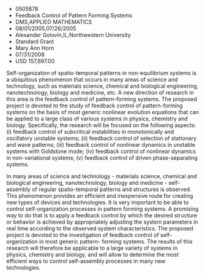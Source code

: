 
* 0505878
* Feedback Control of Pattern Forming Systems
* DMS,APPLIED MATHEMATICS
* 08/01/2005,07/26/2005
* Alexander Golovin,IL,Northwestern University
* Standard Grant
* Mary Ann Horn
* 07/31/2008
* USD 157,897.00

Self-organization of spatio-temporal patterns in non-equilibrium systems is a
ubiquitous phenomenon that occurs in many areas of science and technology, such
as materials science, chemical and biological engineering, nanotechnology,
biology and medicine, etc. A new direction of research in this area is the
feedback control of pattern-forming systems. The proposed project is devoted to
the study of feedback control of pattern-forming systems on the basis of most
generic nonlinear evolution equations that can be applied to a large class of
various systems in physics, chemistry and biology. Specifically, the research
will be focused on the following aspects: (i) feedback control of subcritical
instabilities in monotonically and oscillatory unstable systems; (ii) feedback
control of selection of stationary and wave patterns; (iii) feedback control of
nonlinear dynamics in unstable systems with Goldstone mode; (iv) feedback
control of nonlinear dynamics in non-variational systems; (v) feedback control
of driven phase-separating systems.

In many areas of science and technology - materials science, chemical and
biological engineering, nanotechnology, biology and medicine - self-assembly of
regular spatio-temporal patterns and structures is observed. This phenomenon
provides an efficient and inexpensive route for creating new types of devices
and technologies. It is very important to be able to control self-organization
processes in pattern forming systems. A promising way to do that is to apply a
feedback control by which the desired structure or behavior is achieved by
appropriately adjusting the system parameters in real time according to the
observed system characteristics. The proposed project is devoted to the
investigation of feedback control of self-organization in most generic pattern-
forming systems. The results of this research will therefore be applicable to a
large variety of systems in physics, chemistry and biology, and will allow to
determine the most efficient ways to control self-assembly processes in many new
technologies.
